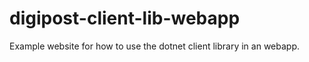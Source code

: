 # digipost-client-lib-webapp
Example website for how to use the dotnet client library in an webapp.
